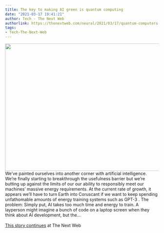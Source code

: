 ```yaml
---
title: The key to making AI green is quantum computing
date: "2021-03-17 19:41:21"
author: Tech - The Next Web
authorlink: https://thenextweb.com/neural/2021/03/17/quantum-computers-save-us-artificial-intelligence-green/
tags:
- Tech-The-Next-Web
---
```

<img src="https://cdn0.tnwcdn.com/wp-content/blogs.dir/1/files/2019/12/quantum_generic-796x417.jpg" width="796" height="417"><br />We’ve painted ourselves into another corner with artificial intelligence. We’re finally starting to breakthrough the usefulness barrier but we’re butting up against the limits of our our ability to responsibly meet our machines’ massive energy requirements. At the current rate of growth, it appears we’ll have to turn Earth into Coruscant if we want to keep spending unfathomable amounts of energy training systems such as GPT-3 . The problem: Simply put, AI takes too much time and energy to train. A layperson might imagine a bunch of code on a laptop screen when they think about AI development, but the&#8230; <br><br><a href="https://thenextweb.com/neural/2021/03/17/quantum-computers-save-us-artificial-intelligence-green/?utm_source=social&#038;utm_medium=feed&#038;utm_campaign=profeed">This story continues</a> at The Next Web